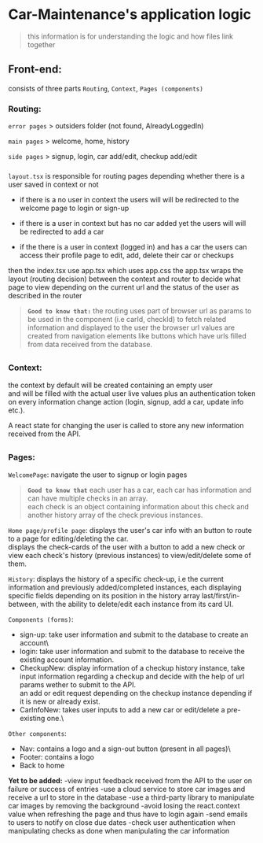 # Car-Maintenance's application logic

> this information is for understanding the logic and how files link together

## Front-end:

consists of three parts `Routing`, `Context`, `Pages (components)`

### Routing:

`error pages` > outsiders folder (not found, AlreadyLoggedIn)

`main pages` > welcome, home, history

`side pages` > signup, login, car add/edit, checkup add/edit

###
  
`layout.tsx` is responsible for routing pages
depending whether there is a user saved in context or not
- if there is a no user in context
the users will will be redirected to the welcome page to login or sign-up

- if there is a user in context but has no car added yet
the users will will be redirected to add a car

- if the there is a user in context (logged in) and has a car
the users can access their profile page to edit, add, delete their car or checkups

then the index.tsx use app.tsx which uses app.css
the app.tsx wraps the layout (routing decision) between the context and router
to decide what page to view depending on the current url and the status of the user as described in the router

  

>**`Good to know that:`**
the routing uses part of browser url as params
to be used in the component (i.e carId, checkId) to fetch related information
and displayed to the user
the browser url values are created from navigation elements like buttons which have urls filled from data received from the database.

 ##

### Context:
the context by default will be created containing an empty user\
and will be filled with the actual user live values plus an authentication token on every information change action (login, signup, add a car, update info etc.).

A react state for changing the user is called to store any new information received from the API.

##

### Pages:
`WelcomePage`: navigate the user to signup or login pages

>**`Good to know that`**
each user has a car, each car has information and can have multiple checks in an array.\
each check is an object containing information about this check and another history array of the check previous instances.

`Home page/profile page`:
displays the user's car info with an button to route to a page for editing/deleting the car.\
displays the check-cards of the user with a button to add a new check or view each check's history (previous instances) to view/edit/delete some of them.

`History`:
displays the history of a specific check-up,
i.e the current information and previously added/completed instances,
each displaying specific fields depending on its position in the history array last/first/in-between,
with the ability to delete/edit each instance from its card UI.

`Components (forms)`:
- sign-up: take user information and submit to the database to create an account\
- login: take user information and submit to the database to receive the existing account information.
- CheckupNew: display information of a checkup history instance, take input information regarding a checkup and decide with the help of url params wether to submit to the API.\
an add or edit request depending on the checkup instance depending if it is new or already exist.
- CarInfoNew: takes user inputs to add a new car or edit/delete a pre-existing one.\

`Other components`:
- Nav: contains a logo and a sign-out button (present in all pages)\
- Footer: contains a logo
- Back to home

  
  

**Yet to be added:**
-view input feedback received from the API to the user on failure or success of entries
-use a cloud service to store car images and receive a url to store in the database
-use a third-party library to manipulate car images by removing the background
-avoid losing the react.context value when refreshing the page and thus have to login again
-send emails to users to notify on close due dates
-check user authentication when manipulating checks as done when manipulating the car information